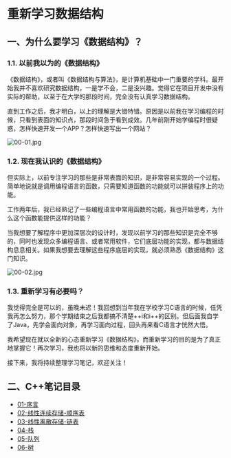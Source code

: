 # 重新学习数据结构

## 一、为什么要学习《数据结构》？

### 1.1. 以前我以为的《数据结构》

《数据结构》，或者叫《数据结构与算法》，是计算机基础中一门重要的学科。最开始我并不喜欢研究数据结构，一是学不会，二是没兴趣。觉得它在项目开发中没有实际的帮助，以至于在大学的那段时间，完全没有认真学习数据结构。

直到工作之后，我才明白，以上的理解是大错特错。原因是以前我在学习编程的时候，只看到表面的知识点，那段时间急于看到成效。几年前刚开始学编程时很疑惑，怎样快速开发一个APP？怎样快速写出一个网站？

![00-01.jpg](./img/00-01.jpg)

### 1.2. 现在我认识的《数据结构》

但实际上，以前专注学习的那些是非常表面的知识，是非常容易实现的一个过程。简单地说就是调用编程语言的函数，只需要知道函数的功能就可以拼装程序上的功能。

工作两年后，我已经熟记了一些编程语言中常用函数的功能，我也开始思考，为什么这个函数能提供这样的功能？

当我想要了解程序中更加深层次的设计时，发现以前学习的那些知识是完全不够的，同时也发现众多编程语言、或者常用软件，它们底层功能的实现，都与数据结构息息相关。如果我想要去理解这些程序底层的实现，就必须熟悉《数据结构》这门知识。

![00-02.jpg](./img/00-02.jpg)

### 1.3. 重新学习有必要吗？

我觉得完全是可以的，虽晚未迟！我回想到当年我在学校学习C语言的时候，任凭我再怎么努力，那个学期结束之后我都搞不清楚++i和i++的区别。但后面我自学了Java，先学会面向对象，再学习面向过程，回头再来看C语言才恍然大悟。

我希望现在就以全新的心态重新学习《数据结构》。而重新学习的目的是为了真正地掌握它！再次学习，我也将以新的思维和态度重新开始。

接下来，我将持续整理学习笔记，欢迎关注！

## 二、C++笔记目录

- [01-序言](./cpp/01-prologue.md)
- [02-线性连续存储-顺序表](./cpp/02-sqlist.md)
- [03-线性离散存储-链表](./cpp/03-linkedlist.md)
- [04-栈](./cpp/04-stack.md)
- [05-队列](./cpp/05-queue.md)
- [06-树](./cpp/06-tree.md)
